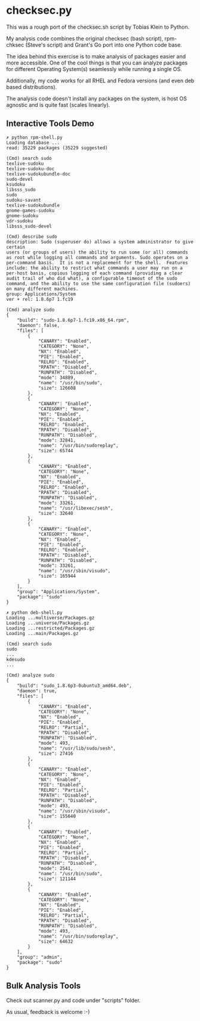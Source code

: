 checksec.py
===========

This was a rough port of the checksec.sh script by Tobias Klein to Python.

My analysis code combines the original checksec (bash script), rpm-chksec
(Steve's script) and Grant's Go port into one Python code base.

The idea behind this exercise is to make analysis of packages easier and more
accessible. One of the cool things is that you can analyze packages for
different Operating System(s) seamlessly while running a single OS.

Additionally, my code works for all RHEL and Fedora versions (and even deb
based distributions).

The analysis code doesn't install any packages on the system, is host OS
agnostic and is quite fast (scales linearly).

Interactive Tools Demo
----------------------

```
✗ python rpm-shell.py
Loading database ...
read: 35229 packages (35229 suggested)

(Cmd) search sudo
texlive-sudoku
texlive-sudoku-doc
texlive-sudokubundle-doc
sudo-devel
ksudoku
libsss_sudo
sudo
sudoku-savant
texlive-sudokubundle
gnome-games-sudoku
gnome-sudoku
vdr-sudoku
libsss_sudo-devel

(Cmd) describe sudo
description: Sudo (superuser do) allows a system administrator to give certain
users (or groups of users) the ability to run some (or all) commands
as root while logging all commands and arguments. Sudo operates on a
per-command basis.  It is not a replacement for the shell.  Features
include: the ability to restrict what commands a user may run on a
per-host basis, copious logging of each command (providing a clear
audit trail of who did what), a configurable timeout of the sudo
command, and the ability to use the same configuration file (sudoers)
on many different machines.
group: Applications/System
ver + rel: 1.8.6p7 1.fc19

(Cmd) analyze sudo
{
    "build": "sudo-1.8.6p7-1.fc19.x86_64.rpm",
    "daemon": false,
    "files": [
        {
            "CANARY": "Enabled",
            "CATEGORY": "None",
            "NX": "Enabled",
            "PIE": "Enabled",
            "RELRO": "Enabled",
            "RPATH": "Disabled",
            "RUNPATH": "Disabled",
            "mode": 34889,
            "name": "/usr/bin/sudo",
            "size": 126608
        },
        {
            "CANARY": "Enabled",
            "CATEGORY": "None",
            "NX": "Enabled",
            "PIE": "Enabled",
            "RELRO": "Enabled",
            "RPATH": "Disabled",
            "RUNPATH": "Disabled",
            "mode": 32841,
            "name": "/usr/bin/sudoreplay",
            "size": 65744
        },
        {
            "CANARY": "Enabled",
            "CATEGORY": "None",
            "NX": "Enabled",
            "PIE": "Enabled",
            "RELRO": "Enabled",
            "RPATH": "Disabled",
            "RUNPATH": "Disabled",
            "mode": 33261,
            "name": "/usr/libexec/sesh",
            "size": 32640
        },
        {
            "CANARY": "Enabled",
            "CATEGORY": "None",
            "NX": "Enabled",
            "PIE": "Enabled",
            "RELRO": "Enabled",
            "RPATH": "Disabled",
            "RUNPATH": "Disabled",
            "mode": 33261,
            "name": "/usr/sbin/visudo",
            "size": 165944
        }
    ],
    "group": "Applications/System",
    "package": "sudo"
}
```

```
✗ python deb-shell.py
Loading ...multiverse/Packages.gz
Loading ...universe/Packages.gz
Loading ...restricted/Packages.gz
Loading ...main/Packages.gz

(Cmd) search sudo
sudo
...
kdesudo
...

(Cmd) analyze sudo
{
    "build": "sudo_1.8.6p3-0ubuntu3_amd64.deb",
    "daemon": true,
    "files": [
        {
            "CANARY": "Enabled",
            "CATEGORY": "None",
            "NX": "Enabled",
            "PIE": "Enabled",
            "RELRO": "Partial",
            "RPATH": "Disabled",
            "RUNPATH": "Disabled",
            "mode": 493,
            "name": "/usr/lib/sudo/sesh",
            "size": 27416
        },
        {
            "CANARY": "Enabled",
            "CATEGORY": "None",
            "NX": "Enabled",
            "PIE": "Enabled",
            "RELRO": "Partial",
            "RPATH": "Disabled",
            "RUNPATH": "Disabled",
            "mode": 493,
            "name": "/usr/sbin/visudo",
            "size": 155640
        },
        {
            "CANARY": "Enabled",
            "CATEGORY": "None",
            "NX": "Enabled",
            "PIE": "Enabled",
            "RELRO": "Partial",
            "RPATH": "Disabled",
            "RUNPATH": "Disabled",
            "mode": 2541,
            "name": "/usr/bin/sudo",
            "size": 121144
        },
        {
            "CANARY": "Enabled",
            "CATEGORY": "None",
            "NX": "Enabled",
            "PIE": "Enabled",
            "RELRO": "Partial",
            "RPATH": "Disabled",
            "RUNPATH": "Disabled",
            "mode": 493,
            "name": "/usr/bin/sudoreplay",
            "size": 64632
        }
    ],
    "group": "admin",
    "package": "sudo"
}
```

Bulk Analysis Tools
-------------------

Check out scanner.py and code under "scripts" folder.


As usual, feedback is welcome :-)


